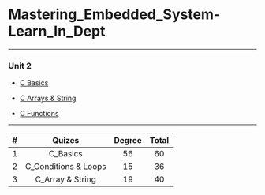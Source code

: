 # Mastering_Embedded_System-Learn_In_Dept
___
### Unit 2
- [C Basics](https://github.com/PeterTawaky/Mastering_Embedded_System-Learn_In_Depth/tree/main/Unit2_C_Programming/01_C_Basics)

- [C Arrays & String](https://github.com/PeterTawaky/Mastering_Embedded_System-Learn_In_Depth/tree/main/Unit2_C_Programming/02_C_Array_%26_String)

- [C Functions]()

___
|#    |      **Quizes**     | Degree |Total|
|:---:|        :---:        |  :---: |:---:|
|1    |C_Basics             |56      |60   |
|2    |C_Conditions & Loops |15      |36   |
|3    |C_Array & String     |19      |40   |
 
